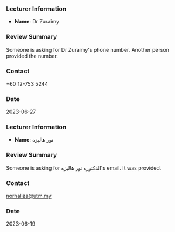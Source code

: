 ### Lecturer Information
- **Name**: Dr Zuraimy

### Review Summary
Someone is asking for Dr Zuraimy's phone number. Another person provided the number.

### Contact
+60 12-753 5244

### Date
2023-06-27

### Lecturer Information
- **Name**: نور هاليزه

### Review Summary
Someone is asking for الدكتوره نور هاليزه's email. It was provided.

### Contact
norhaliza@utm.my

### Date
2023-06-19